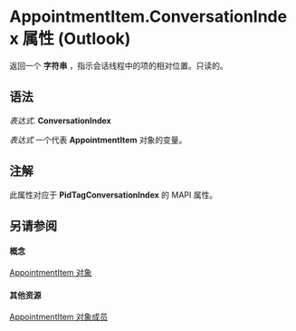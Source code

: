 
# AppointmentItem.ConversationIndex 属性 (Outlook)

返回一个 **字符串** ，指示会话线程中的项的相对位置。只读的。


## 语法

 _表达式_. **ConversationIndex**

 _表达式_ 一个代表 **AppointmentItem** 对象的变量。


## 注解

此属性对应于 **PidTagConversationIndex** 的 MAPI 属性。


## 另请参阅


#### 概念


[AppointmentItem 对象](204a409d-654e-27aa-643a-8344c631b82d.md)
#### 其他资源


[AppointmentItem 对象成员](c72c459d-6d3c-7a05-aa4a-b1b767ddc0b2.md)